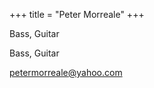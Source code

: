 +++
title = "Peter Morreale"
+++

Bass, Guitar

<!--more-->

Bass, Guitar

petermorreale@yahoo.com



